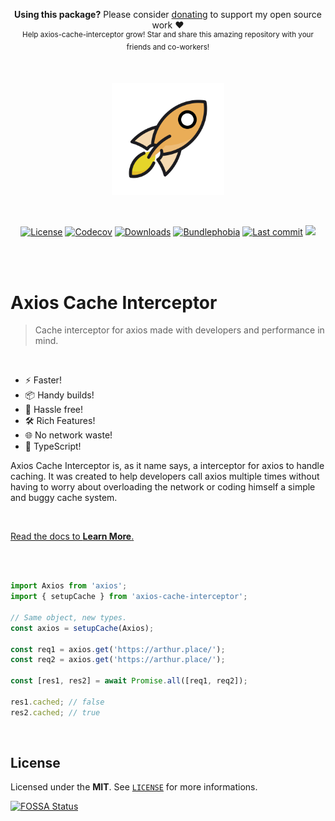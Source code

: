 <p align="center">
   <b>Using this package?</b> Please consider <a href="https://github.com/sponsors/arthurfiorette" target="_blank">donating</a> to support my open source work ❤️
  <br />
  <sup>
   Help axios-cache-interceptor grow! Star and share this amazing repository with your friends and co-workers!
  </sup>
</p>

<br />

<p align="center" title="Axios Cache Interceptor's logo">
  <a href="https://axios-cache-interceptor.js.org" target="_blank" rel="noopener noreferrer">
    <img src="docs/src/public/rocket.svg" width="180" alt="Axios Cache Interceptor logo" />
  </a>
</p>

<br />

<p align="center">
  <a title="MIT license" target="_blank" href="https://github.com/arthurfiorette/axios-cache-interceptor/blob/main/LICENSE"><img alt="License" src="https://img.shields.io/github/license/arthurfiorette/axios-cache-interceptor?color=bfb434"></a>
  <a title="Codecov" target="_blank" href="https://app.codecov.io/gh/arthurfiorette/axios-cache-interceptor"><img alt="Codecov" src="https://img.shields.io/codecov/c/github/arthurfiorette/axios-cache-interceptor?token=ML0KGCU0VM&color=d2a72d"></a>
  <a title="NPM Package" target="_blank" href="https://www.npmjs.com/package/axios-cache-interceptor"><img alt="Downloads" src="https://img.shields.io/npm/dw/axios-cache-interceptor?style=flat&color=de8f2e"></a>
  <a title="Bundle size" target="_blank" href="https://bundlephobia.com/package/axios-cache-interceptor"><img alt="Bundlephobia" src="https://img.shields.io/bundlephobia/minzip/axios-cache-interceptor/latest?style=flat&color=e87430"></a>
  <a title="Last Commit" target="_blank" href="https://github.com/arthurfiorette/axios-cache-interceptor/commits/main"><img alt="Last commit" src="https://img.shields.io/github/last-commit/arthurfiorette/axios-cache-interceptor?color=f15633"></a>
  <a title="Blazingly fast" target="_blank" href="https://twitter.com/acdlite/status/974390255393505280"><img src="https://img.shields.io/badge/blazingly-fast-fa3737"/></a>
  
</p>

<br />
<br />

# Axios Cache Interceptor

> Cache interceptor for axios made with developers and performance in mind.

<br />

- ⚡ Faster!
- 📦 Handy builds!
- 🔩 Hassle free!
- 🛠️ Rich Features!
- 🌐 No network waste!
- 🔑 TypeScript!

Axios Cache Interceptor is, as it name says, a interceptor for axios to handle caching. It
was created to help developers call axios multiple times without having to worry about
overloading the network or coding himself a simple and buggy cache system.

<br />

[Read the docs to **Learn More**.](https://axios-cache-interceptor.js.org)

<br />
<br />

```ts
import Axios from 'axios';
import { setupCache } from 'axios-cache-interceptor';

// Same object, new types.
const axios = setupCache(Axios);

const req1 = axios.get('https://arthur.place/');
const req2 = axios.get('https://arthur.place/');

const [res1, res2] = await Promise.all([req1, req2]);

res1.cached; // false
res2.cached; // true
```

<br />

## License

Licensed under the **MIT**. See [`LICENSE`](LICENSE) for more informations.

[![FOSSA Status](https://app.fossa.com/api/projects/git%2Bgithub.com%2Farthurfiorette%2Faxios-cache-interceptor.svg?type=small)](https://app.fossa.com/projects/git%2Bgithub.com%2Farthurfiorette%2Faxios-cache-interceptor?ref=badge_small)

<br />
